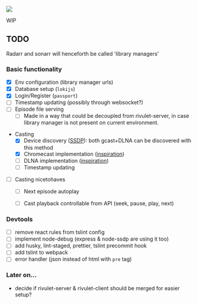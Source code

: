![](https://jari.lol/F0fKK2wPgs.svg)

WIP

## TODO
Radarr and sonarr will henceforth be called 'library managers'

### Basic functionality
- [x] Env configuration (library manager urls)
- [x] Database setup (`lokijs`)
- [x] Login/Register (`passport`)
- [ ] Timestamp updating (possibly through websocket?)
- [ ] Episode file serving   
    - [ ] Made in a way that could be decoupled from rivulet-server, in case library manager is not present on current environment.
- Casting
    - [x] Device discovery ([SSDP](https://www.npmjs.com/package/node-ssdp)): both gcast+DLNA can be discovered with this method
    - [x] Chromecast implementation ([inspiration](https://github.com/xat/castnow))
    - [ ] DLNA implementation ([inspiration](https://github.com/xat/dlnacast))
    - [ ] Timestamp updating
- [ ] Casting nicetohaves
    - [ ] Next episode autoplay
    - [ ] Cast playback controllable from API (seek, pause, play, next)


### Devtools
- [ ] remove react rules from tslint config
- [ ] implement node-debug (express & node-ssdp are using it too)
- [ ] add husky, lint-staged, prettier, tslint precommit hook
- [ ] add tslint to webpack
- [ ] error handler (json instead of html with `pre` tag)

### Later on...
- decide if rivulet-server & rivulet-client should be merged for easier setup?
